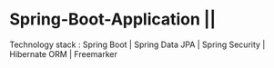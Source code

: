 # Spring-Boot-Application ||

Technology stack : 
Spring Boot |
Spring Data JPA |
Spring Security |
Hibernate ORM |
Freemarker

